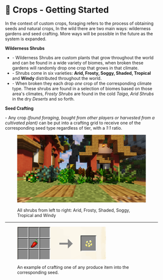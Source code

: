# 🌺 Crops - Getting Started

In the context of custom crops, foraging refers to the process of obtaining seeds and natural crops, In the wild there are two main ways: wilderness gardens and seed crafting. More ways will be possible in the future as the system is expanded.

**Wilderness Shrubs**

* &#x20;\- Wilderness Shrubs are custom plants that grow throughout the world and can be found in a wide variety of biomes, when broken these gardens will randomly drop one crop that grows in that climate.&#x20;
* \- Shrubs come in six varieties: **Arid, Frosty, Soggy, Shaded, Tropical** and **Windy** distributed throughout the world.&#x20;
* \- When broken they each drop _one_ crop of the corresponding climate type. These shrubs are found in a selection of biomes based on those area's climates, _Frosty Shrubs_ are found in the cold _Taiga_, _Arid Shrubs_ in the dry _Deserts_ and so forth.

**Seed Crafting**

\- Any crop _(found foraging, bought from other players or harvested from a cultivated plant)_ can be put into a crafting grid to receive one of the corresponding seed type regardless of tier, with a _1:1_ ratio.

<figure><img src="../../.gitbook/assets/image_2023-03-16_214423006.png" alt=""><figcaption><p>All shrubs from left to right: Arid, Frosty, Shaded, Soggy, Tropical and Windy</p></figcaption></figure>

***

<figure><img src="../../.gitbook/assets/image_2023-03-16_214530394.png" alt=""><figcaption><p>An example of crafting one of any produce item into the corresponding seed.</p></figcaption></figure>
